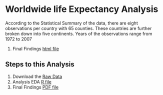 # Worldwide life Expectancy Analysis

According to the Statistical Summary of the data, there are eight observations per country with 65 counties. These countries are further broken down into five continents. Years of the observations range from 1972 to 2007

1. Final Findings [html file](https://rawgit.com/analyticswithali/Mortgage-Loan-Approval-Analysis/master/Mortgage%20Loan%20Approval%20Analysis%20EDA.html)

## Steps to this Analysis
1. Download the [Raw Data](https://github.com/analyticswithali/Mortgage-Loan-Approval-Analysis/blob/master/MLD%20Data%20File.csv)
2. Analysis EDA [R file](https://github.com/analyticswithali/Mortgage-Loan-Approval-Analysis/blob/master/Mortgage%20Loan%20Approval%20Analysis%20EDA.Rmd)
4. Final Findings [PDF file](https://rawgit.com/analyticswithali/Mortgage-Loan-Approval-Analysis/master/Mortgage%20Loan%20Approval%20Analysis%20Final.pdf)
